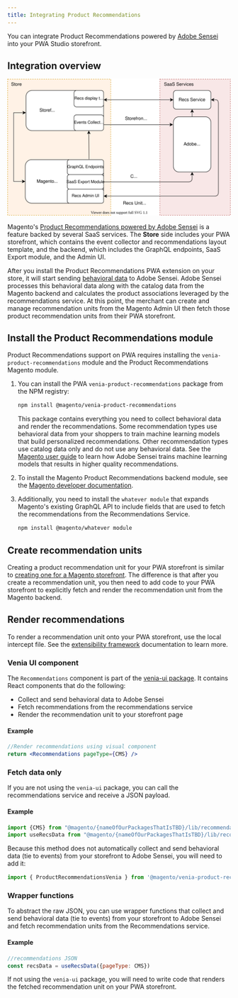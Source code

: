 ```yaml
---
title: Integrating Product Recommendations
---
```


You can integrate Product Recommendations powered by [Adobe Sensei](https://www.adobe.com/sensei.html) into your PWA Studio storefront.
## Integration overview

![Product Recommendations for PWA Studio](images/pwa-arch-diag-sensei.svg)

Magento's [Product Recommendations powered by Adobe Sensei](https://docs.magento.com/user-guide/marketing/product-recommendations.html) is a feature backed by several SaaS services.
The **Store** side includes your PWA storefront, which contains the event collector and recommendations layout template, and the backend, which includes the GraphQL endpoints, SaaS Export module, and the Admin UI.

After you install the Product Recommendations PWA extension on your store, it will start sending [behavioral data](https://devdocs.magento.com/recommendations/events.html) to Adobe Sensei.
Adobe Sensei processes this behavioral data along with the catalog data from the Magento backend and calculates the product associations leveraged by the recommendations service.
At this point, the merchant can create and manage recommendation units from the Magento Admin UI then fetch those product recommendation units from their PWA storefront.

## Install the Product Recommendations module

Product Recommendations support on PWA requires installing the `venia-product-recommendations` module and the Product Recommendations Magento module.

1. You can install the PWA `venia-product-recommendations` package from the NPM registry:

   ```sh
   npm install @magento/venia-product-recommendations
   ```
   This package contains everything you need to collect behavioral data and render the recommendations. Some recommendation types use behavioral data from your shoppers to train machine learning models that build personalized recommendations. Other recommendation types use catalog data only and do not use any behavioral data. See the [Magento user guide](https://docs.magento.com/user-guide/marketing/product-recommendations.html#trainmlmodels) to learn how Adobe Sensei trains machine learning models that results in higher quality recommendations.

1. To install the Magento Product Recommendations backend module, see the [Magento developer documentation](https://devdocs.magento.com/recommendations/install-configure.html).

1. Additionally, you need to install the `whatever module` that expands Magento's existing GraphQL API to include fields that are used to fetch the recommendations from the Recommendations Service.

   ```sh
   npm install @magento/whatever module
   ```

## Create recommendation units

Creating a product recommendation unit for your PWA storefront is similar to [creating one for a Magento storefront](https://docs.magento.com/user-guide/marketing/create-new-rec.html).
The difference is that after you create a recommendation unit, you then need to add code to your PWA storefront to explicitly fetch and render the recommendation unit from the Magento backend.

## Render recommendations

To render a recommendation unit onto your PWA storefront, use the local intercept file. See the [extensibility framework](https://magento.github.io/pwa-studio/pwa-buildpack/extensibility-framework/#targetables) documentation to learn more.

### Venia UI component

The `Recommendations` component is part of the [venia-ui package][].
It contains React components that do the following:

-  Collect and send behavioral data to Adobe Sensei
-  Fetch recommendations from the recommendations service
-  Render the recommendation unit to your storefront page

#### Example

```jsx
//Render recommendations using visual component
return <Recommendations pageType={CMS} />
```
### Fetch data only

If you are not using the `venia-ui` package, you can call the recommendations service and receive a JSON payload.
#### Example

```js
import {CMS} from "@magento/{nameOfOurPackagesThatIsTBD}/lib/recommendations/constants"
import useRecsData from "@magento/{nameOfOurPackagesThatIsTBD}/lib/recommendations/hooks/useRecsData"
```
Because this method does not automatically collect and send behavioral data (tie to events) from your storefront to Adobe Sensei, you will need to add it:

```js
import { ProductRecommendationsVenia } from '@magento/venia-product-recommendations'
```
### Wrapper functions

To abstract the raw JSON, you can use wrapper functions that collect and send behavioral data (tie to events) from your storefront to Adobe Sensei and fetch recommendation units from the Recommendations service.
#### Example

```js
//recommendations JSON
const recsData = useRecsData({pageType: CMS})
```

If not using the `venia-ui` package, you will need to write code that renders the fetched recommendation unit on your PWA storefront.

[venia-ui package]: <{%link technologies/overview/index.md %}#custom-react-hooks-and-component>
